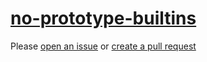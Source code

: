 [no-prototype-builtins](https://eslint.org/docs/rules/no-prototype-builtins)
============================================================================
Please [open an issue](https://github.com/professional-js/eslint-config/issues/new)
or [create a pull request](https://github.com/professional-js/eslint-config/edit/main/src/rules-configurations/eslint/no-prototype-builtins.md)
